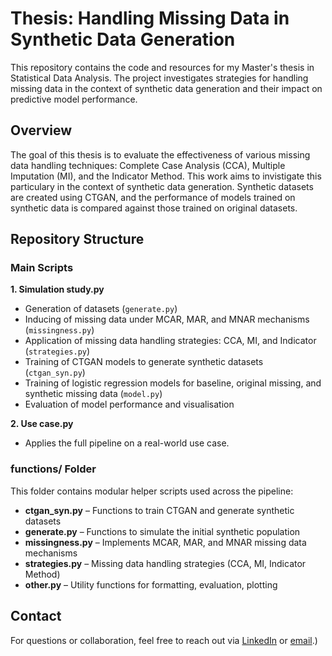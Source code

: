 # Thesis: Handling Missing Data in Synthetic Data Generation

This repository contains the code and resources for my Master's thesis in Statistical Data Analysis. The project investigates strategies for handling missing data in the context of synthetic data generation and their impact on predictive model performance.

## Overview

The goal of this thesis is to evaluate the effectiveness of various missing data handling techniques: Complete Case Analysis (CCA), Multiple Imputation (MI), and the Indicator Method. This work aims to invistigate this particulary in the context of synthetic data generation. Synthetic datasets are created using CTGAN, and the performance of models trained on synthetic data is compared against those trained on original datasets.

## Repository Structure

### Main Scripts

**1. Simulation study.py** 

   - Generation of datasets (`generate.py`)   
   - Inducing of missing data under MCAR, MAR, and MNAR mechanisms (`missingness.py`)  
   - Application of missing data handling strategies: CCA, MI, and Indicator (`strategies.py`)
   - Training of CTGAN models to generate synthetic datasets (`ctgan_syn.py`) 
   - Training of logistic regression models for baseline, original missing, and synthetic missing data (`model.py`)
   - Evaluation of model performance and visualisation 

**2. Use case.py**  
   - Applies the full pipeline on a real-world use case.

### functions/ Folder

This folder contains modular helper scripts used across the pipeline:

- **ctgan_syn.py** – Functions to train CTGAN and generate synthetic datasets  
- **generate.py** – Functions to simulate the initial synthetic population  
- **missingness.py** – Implements MCAR, MAR, and MNAR missing data mechanisms  
- **strategies.py** – Missing data handling strategies (CCA, MI, Indicator Method)  
- **other.py** – Utility functions for formatting, evaluation, plotting

## Contact

For questions or collaboration, feel free to reach out via [LinkedIn](https://www.linkedin.com/in/marcin-j%C4%99drych-290435165/) or [email](marcin.jedrych@ugent.be).)

